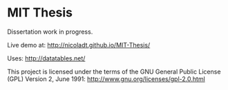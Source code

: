 MIT Thesis
=========

Dissertation work in progress. 

Live demo at: http://nicoladt.github.io/MIT-Thesis/

Uses: http://datatables.net/

This project is licensed under the terms of the GNU General Public License (GPL) Version 2, June 1991: http://www.gnu.org/licenses/gpl-2.0.html
